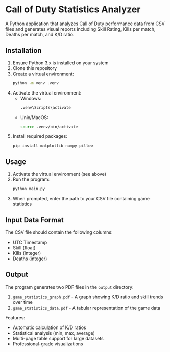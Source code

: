 # Call of Duty Statistics Analyzer

A Python application that analyzes Call of Duty performance data from CSV files and generates visual reports including
Skill Rating, Kills per match, Deaths per match, and K/D ratio.

## Installation

1. Ensure Python 3.x is installed on your system
2. Clone this repository
3. Create a virtual environment:
   ```bash
   python -m venv .venv
   ```
4. Activate the virtual environment:
    - Windows:
      ```bash
      .venv\Scripts\activate
      ```
    - Unix/MacOS:
      ```bash
      source .venv/bin/activate
      ```
5. Install required packages:
   ```bash
   pip install matplotlib numpy pillow
   ```

## Usage

1. Activate the virtual environment (see above)
2. Run the program:
   ```bash
   python main.py
   ```
3. When prompted, enter the path to your CSV file containing game statistics

## Input Data Format

The CSV file should contain the following columns:

- UTC Timestamp
- Skill (float)
- Kills (integer)
- Deaths (integer)

## Output

The program generates two PDF files in the `output` directory:

1. `game_statistics_graph.pdf` - A graph showing K/D ratio and skill trends over time
2. `game_statistics_data.pdf` - A tabular representation of the game data

Features:

- Automatic calculation of K/D ratios
- Statistical analysis (min, max, average)
- Multi-page table support for large datasets
- Professional-grade visualizations
